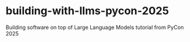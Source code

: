 # building-with-llms-pycon-2025
Building software on top of Large Language Models tutorial from PyCon 2025
